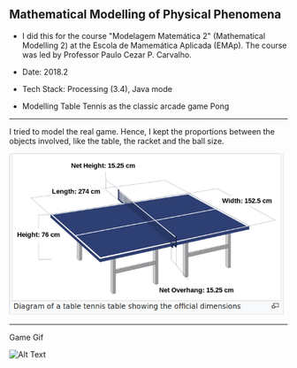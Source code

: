 Mathematical Modelling of Physical Phenomena 
---

 + I did this for the course "Modelagem Matemática 2" (Mathematical Modelling 2) at the Escola de Mamemática Aplicada (EMAp). The course was led by Professor Paulo Cezar P. Carvalho.

 + Date: 2018.2

 + Tech Stack: Processing (3.4), Java mode

 + Modelling Table Tennis as the classic arcade game Pong
 
 ---
 
 I tried to model the real game. Hence, I kept the proportions between the objects involved, like the table, the racket and the ball size. 
 
 ![alt text](https://github.com/pdelfino/physics/blob/master/rules-sizes.png "Logo Title Text 1")

---

Game Gif


![Alt Text](https://media.giphy.com/media/2440Yhc1g5va07Ly09/giphy.gif)
